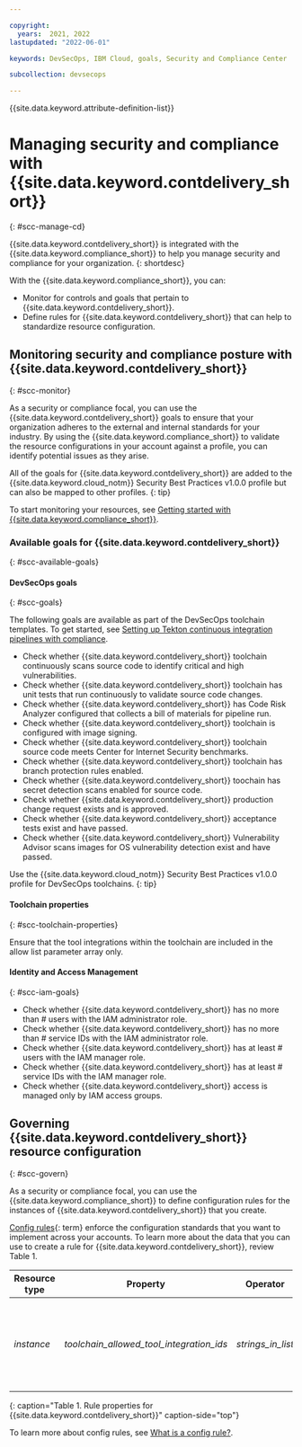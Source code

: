 ```yaml
---

copyright:
  years:  2021, 2022
lastupdated: "2022-06-01"

keywords: DevSecOps, IBM Cloud, goals, Security and Compliance Center

subcollection: devsecops

---
```


{{site.data.keyword.attribute-definition-list}}

# Managing security and compliance with {{site.data.keyword.contdelivery_short}}
{: #scc-manage-cd}

{{site.data.keyword.contdelivery_short}} is integrated with the {{site.data.keyword.compliance_short}} to help you manage security and compliance for your organization. 
{: shortdesc}

With the {{site.data.keyword.compliance_short}}, you can:
- Monitor for controls and goals that pertain to {{site.data.keyword.contdelivery_short}}.
- Define rules for {{site.data.keyword.contdelivery_short}} that can help to standardize resource configuration.

## Monitoring security and compliance posture with {{site.data.keyword.contdelivery_short}}
{: #scc-monitor}

As a security or compliance focal, you can use the {{site.data.keyword.contdelivery_short}} goals to ensure that your organization adheres to the external and internal standards for your industry. By using the {{site.data.keyword.compliance_short}} to validate the resource configurations in your account against a profile, you can identify potential issues as they arise.

All of the goals for {{site.data.keyword.contdelivery_short}} are added to the {{site.data.keyword.cloud_notm}} Security Best Practices v1.0.0 profile but can also be mapped to other profiles.
{: tip}

To start monitoring your resources, see [Getting started with {{site.data.keyword.compliance_short}}](/docs/security-compliance?topic=security-compliance-getting-started).

### Available goals for {{site.data.keyword.contdelivery_short}}
{: #scc-available-goals}

#### DevSecOps goals
{: #scc-goals}

The following goals are available as part of the DevSecOps toolchain templates. To get started, see [Setting up Tekton continuous integration pipelines with compliance](/docs/devsecops?topic=devsecops-cd-devsecops-tekton-ci-compliance).

- Check whether {{site.data.keyword.contdelivery_short}} toolchain continuously scans source code to identify critical and high vulnerabilities.
- Check whether {{site.data.keyword.contdelivery_short}} toolchain has unit tests that run continuously to validate source code changes.
- Check whether {{site.data.keyword.contdelivery_short}} has Code Risk Analyzer configured that collects a bill of materials for pipeline run.
- Check whether {{site.data.keyword.contdelivery_short}} toolchain is configured with image signing.
- Check whether {{site.data.keyword.contdelivery_short}} toolchain source code meets Center for Internet Security benchmarks.
- Check whether {{site.data.keyword.contdelivery_short}} toolchain has branch protection rules enabled.
- Check whether {{site.data.keyword.contdelivery_short}} toochain has secret detection scans enabled for source code.
- Check whether {{site.data.keyword.contdelivery_short}} production change request exists and is approved.
- Check whether {{site.data.keyword.contdelivery_short}} acceptance tests exist and have passed.
- Check whether {{site.data.keyword.contdelivery_short}} Vulnerability Advisor scans images for OS vulnerability detection exist and have passed.

Use the {{site.data.keyword.cloud_notm}} Security Best Practices v1.0.0 profile for DevSecOps toolchains.
{: tip}

#### Toolchain properties
{: #scc-toolchain-properties}

Ensure that the tool integrations within the toolchain are included in the allow list parameter array only.

#### Identity and Access Management
{: #scc-iam-goals}

- Check whether {{site.data.keyword.contdelivery_short}} has no more than # users with the IAM administrator role.
- Check whether {{site.data.keyword.contdelivery_short}} has no more than # service IDs with the IAM administrator role.
- Check whether {{site.data.keyword.contdelivery_short}} has at least # users with the IAM manager role.
- Check whether {{site.data.keyword.contdelivery_short}} has at least # service IDs with the IAM manager role.
- Check whether {{site.data.keyword.contdelivery_short}} access is managed only by IAM access groups.

## Governing {{site.data.keyword.contdelivery_short}} resource configuration
{: #scc-govern}

As a security or compliance focal, you can use the {{site.data.keyword.compliance_short}} to define configuration rules for the instances of {{site.data.keyword.contdelivery_short}} that you create.

[Config rules](#x3084914){: term} enforce the configuration standards that you want to implement across your accounts. To learn more about the data that you can use to create a rule for {{site.data.keyword.contdelivery_short}}, review Table 1.

| Resource type | Property | Operator | Value | Description |
|---------------|----------|---------------|-------|-------------|
| *instance* | *toolchain_allowed_tool_integration_ids* | *strings_in_list* | [Services that can be added to the list](https://github.com/open-toolchain/sdk/wiki/services.md){: external} | An array list of Strings that indicates the tools that can be bound to a toolchain. |
{: caption="Table 1. Rule properties for {{site.data.keyword.contdelivery_short}}" caption-side="top"}

To learn more about config rules, see [What is a config rule?](/docs/security-compliance?topic=security-compliance-what-is-rule).
